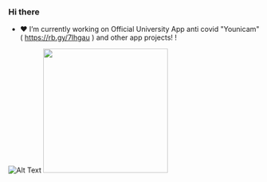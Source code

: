 ### Hi there 


- ❤️ I’m currently working on Official University App anti covid "Younicam" ( https://rb.gy/7lhgau )  and other app projects! !



![Alt Text](https://media.giphy.com/media/8UHQOqnGhPqoxKH5UJ/giphy.gif )
<img src="/https://media.giphy.com/media/8UHQOqnGhPqoxKH5UJ/giphy.gif" width="250" height="250"/>
